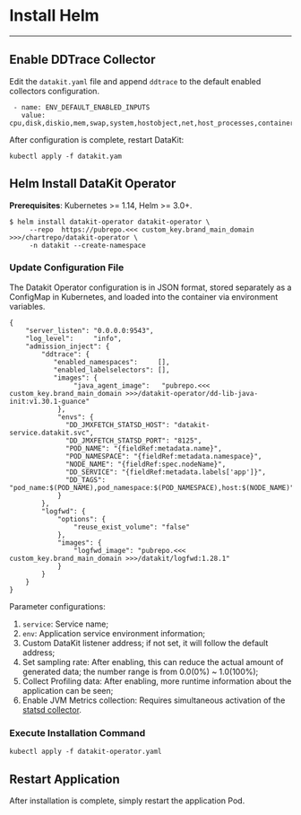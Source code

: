 # Install Helm
---


## Enable DDTrace Collector

Edit the `datakit.yaml` file and append `ddtrace` to the default enabled collectors configuration.

```
 - name: ENV_DEFAULT_ENABLED_INPUTS
   value: cpu,disk,diskio,mem,swap,system,hostobject,net,host_processes,container,ddtrace
```

After configuration is complete, restart DataKit:

```
kubectl apply -f datakit.yam
```


## Helm Install DataKit Operator

**Prerequisites**: Kubernetes >= 1.14, Helm >= 3.0+.

```
$ helm install datakit-operator datakit-operator \
     --repo  https://pubrepo.<<< custom_key.brand_main_domain >>>/chartrepo/datakit-operator \
     -n datakit --create-namespace
```

### Update Configuration File

The Datakit Operator configuration is in JSON format, stored separately as a ConfigMap in Kubernetes, and loaded into the container via environment variables.

```
{
    "server_listen": "0.0.0.0:9543",
    "log_level":     "info",
    "admission_inject": {
        "ddtrace": { 
           "enabled_namespaces":     [],
           "enabled_labelselectors": [],
           "images": {
                "java_agent_image":   "pubrepo.<<< custom_key.brand_main_domain >>>/datakit-operator/dd-lib-java-init:v1.30.1-guance"
            },
            "envs": {
              "DD_JMXFETCH_STATSD_HOST": "datakit-service.datakit.svc",
              "DD_JMXFETCH_STATSD_PORT": "8125",
              "POD_NAME": "{fieldRef:metadata.name}",
              "POD_NAMESPACE": "{fieldRef:metadata.namespace}",
              "NODE_NAME": "{fieldRef:spec.nodeName}",
              "DD_SERVICE": "{fieldRef:metadata.labels['app']}",
              "DD_TAGS": "pod_name:$(POD_NAME),pod_namespace:$(POD_NAMESPACE),host:$(NODE_NAME)"
            }
        },
        "logfwd": {
            "options": {
                "reuse_exist_volume": "false"
            },
            "images": {
                "logfwd_image": "pubrepo.<<< custom_key.brand_main_domain >>>/datakit/logfwd:1.28.1"
            }
        }
    }
}
```

Parameter configurations:

1. `service`: Service name;
2. `env`: Application service environment information;
3. Custom DataKit listener address; if not set, it will follow the default address;
4. Set sampling rate: After enabling, this can reduce the actual amount of generated data; the number range is from 0.0(0%) ~ 1.0(100%);
5. Collect Profiling data: After enabling, more runtime information about the application can be seen;
6. Enable JVM Metrics collection: Requires simultaneous activation of the [statsd collector](../../../integrations/jvm.md).


### Execute Installation Command

```
kubectl apply -f datakit-operator.yaml
```


## Restart Application


After installation is complete, simply restart the application Pod.